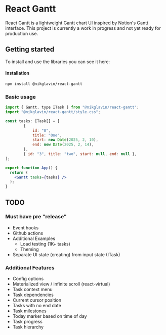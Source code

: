 # React Gantt

React Gantt is a lightweight Gantt chart UI inspired by Notion's Gantt interface.
This project is currently a work in progress and not yet ready for production use.

## Getting started

To install and use the libraries you can see it here: 

#### Installation
  
```sh
npm install @nikglavin/react-gantt
```

### Basic usage
```jsx
import { Gantt, type ITask } from "@nikglavin/react-gantt";
import "@nikglavin/react-gantt/style.css";

const tasks: ITask[] = [
		{
			id: "0",
			title: "One",
			start: new Date(2025, 2, 10),
			end: new Date(2025, 2, 14),
		},
		{ id: "3", title: "two", start: null, end: null },
];

export function App() {
  return (
    <Gantt tasks={tasks} />
  );
}

```

## TODO
### Must have pre "release"
- Event hooks
- Github actions
- Additional Examples 
  - Load testing (1K+ tasks)
  - Theming
- Separate UI state (creating) from input state (ITask)

### Additional Features
- Config options
- Materialized view / infinite scroll (react-virtual)
- Task context menu
- Task dependencies
- Current cursor position
- Tasks with no end date
- Task milestones
- Today marker based on time of day
- Task progress
- Task hierarchy